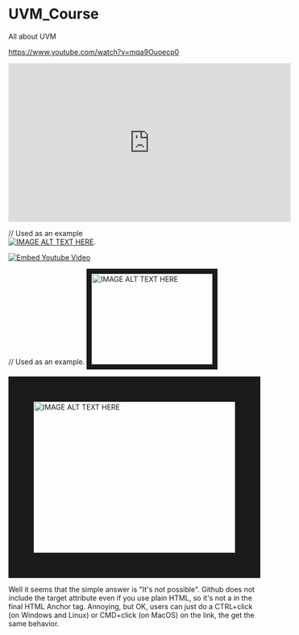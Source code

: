 # UVM_Course
All about UVM

https://www.youtube.com/watch?v=mqa9Ouoecp0

<iframe width="560" height="315" src="https://www.youtube.com/embed/mqa9Ouoecp0" title="YouTube video player" frameborder="0" allow="accelerometer; autoplay; clipboard-write; encrypted-media; gyroscope; picture-in-picture; web-share" allowfullscreen></iframe>


// Used as an example   
[![IMAGE ALT TEXT HERE](https://img.youtube.com/vi/YOUTUBE_VIDEO_ID_HERE/0.jpg)](https://www.youtube.com/watch?v=YOUTUBE_VIDEO_ID_HERE). 

[![Embed Youtube Video](https://img.youtube.com/vi/mqa9Ouoecp0/0.jpg)](https://www.youtube.com/watch?v=mqa9Ouoecp0)  



// Used as an example. 
<a href="http://www.youtube.com/watch?feature=player_embedded&v=YOUTUBE_VIDEO_ID_HERE
" target="_blank"><img src="http://img.youtube.com/vi/YOUTUBE_VIDEO_ID_HERE/0.jpg" 
alt="IMAGE ALT TEXT HERE" width="240" height="180" border="10" /></a>  

<a href="http://www.youtube.com/watch?feature=player_embedded&v=mqa9Ouoecp0
" target="_blank"><img src="http://img.youtube.com/vi/mqa9Ouoecp0/0.jpg" 
alt="IMAGE ALT TEXT HERE" width="400" height="300" border="50" /></a>  


Well it seems that the simple answer is "It's not possible". Github does not include the target attribute even if you use plain HTML, so it's not a in the final HTML Anchor tag. Annoying, but OK, users can just do a CTRL+click (on Windows and Linux) or CMD+click (on MacOS) on the link, the get the same behavior.

